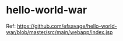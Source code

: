 # hello-world-war
Ref:
https://github.com/efsavage/hello-world-war/blob/master/src/main/webapp/index.jsp
